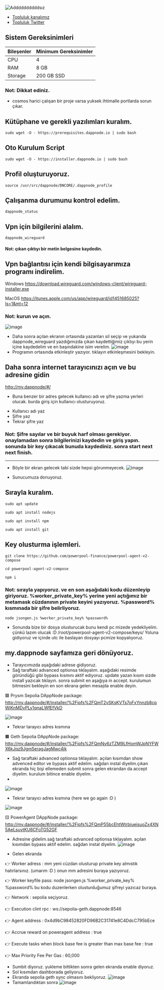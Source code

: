 ![Addddddddddsız](https://github.com/molla202/PowerAgent-Testnet/assets/91562185/06eb3f43-4ca6-406d-9b4e-7e9e62a2cd9a)


 
 * [Topluluk kanalımız](https://t.me/corenodechat)<br>
 * [Topluluk Twitter](https://twitter.com/corenodeHQ)<br>



## Sistem Gereksinimleri
| Bileşenler | Minimum Gereksinimler | 
| ------------ | ------------ |
| CPU |	4 |
| RAM	| 8 GB |
| Storage	| 200 GB SSD |


### Not: Dikkat ediniz.
 - cosmos harici çalışan bir proje varsa yuksek ihtimalle portlarda sorun çıkar.
## Kütüphane ve gerekli yazılımları kuralım.
```
sudo wget -O - https://prerequisites.dappnode.io | sudo bash
```
## Oto Kurulum Script
```
sudo wget -O - https://installer.dappnode.io | sudo bash
```
## Profil oluşturuyoruz.
```
source /usr/src/dappnode/DNCORE/.dappnode_profile
```
## Çalışanma durumunu kontrol edelim.
```
dappnode_status
```
## Vpn için bilgilerini alalım.
```
dappnode_wireguard
```
#### Not: çıkan çıktıyı bir metin belgesine kaydedin.
## Vpn bağlantısı için kendi bilgisayarımıza programı indirelim.
Windows
https://download.wireguard.com/windows-client/wireguard-installer.exe

MacOS
https://itunes.apple.com/us/app/wireguard/id1451685025?ls=1&mt=12

### Not: kurun ve açın.
![image](https://github.com/molla202/PowerAgent-Testnet/assets/91562185/4c5f8f74-bd94-4a21-aab5-d365b8e674a8)
- Daha sonra açılan ekranın ortasında yazanları sil seçip ve yukarıda dappnode_wireguard yazdığımızda çıkan kaydettiğimiz çıktıyı bu yerin içine kaydedelim ve en başındakine isim verelim.
![image](https://github.com/molla202/PowerAgent-Testnet/assets/91562185/198c19f4-8a27-4b82-8a7b-5fc58504dbb2)
- Programın ortasında etkinleştir yazıyor. tıklayın etkinleşmesini bekleyin.
## Daha sonra internet tarayıcınızı açın ve bu adresine gidin
http://my.dappnode/#/
- Buna benzer bir adres gelecek kullanıcı adı ve şifre yazma yerleri olucak. burda giriş için kullanıcı olusturuyoruz. 
* Kullanıcı adı yaz
* Şifre yaz
* Tekrar şifre yaz
### Not: Şifre sayılar ve bir buyuk harf olması gerekiyor. onaylamadan sonra bilgilerinizi kaydedin ve giriş yapın. sonunda bir key çıkacak bunuda kaydediniz. sonra start next next finish.
------------------------------------------------------------------------------------------------------------------------------

- Böyle bir ekran gelecek tabi sizde hepsi görunmeyecek.
![image](https://github.com/molla202/PowerAgent-Testnet/assets/91562185/4f51ced3-5180-4d6a-88e5-e0b00fee3914)

- Sunucumuza donuyoruz.
## Sırayla kuralım.
```
sudo apt update
```
```
sudo apt install nodejs
```
```
sudo apt install npm
```
```
sudo apt install git
```
## Key olusturma işlemleri.
```
git clone https://github.com/powerpool-finance/powerpool-agent-v2-compose
```
```
cd powerpool-agent-v2-compose
```
```
npm i
```
### Not: sırayla yapıyoruz. ve en son aşağıdaki kodu düzenleyip giriyoruz. %worker_private_key% yerine yeni açtığımız bir metamask cüzdanının private keyini yazıyoruz. %password% kısmınada bir şifre belirliyoruz.
```
node jsongen.js %worker_private_key% %password%
```
- Sonunda bize bir dosya olusturucak bunu kendi pc mizede yedekliyelim. çünkü lazım olucak :D
/root/powerpool-agent-v2-compose/keys/
 Yoluna gidiyoruz ve içinde utc ile baslayan dosyayı pcmize kopyalıyoruz.

## my.dappnode sayfamıza geri dönüyoruz.

- Tarayıcımızda aşağıdaki adrese gidiyoruz.
- Sağ taraftaki advanced optionsa tıklayalım. aşağıdaki resimde göründüğü gibi bypass kısmını aktif ediyoruz. update yazan kısım sizde install yazıcak tıklayın. sonra submit en aşağıya in accept. kurulumun bitmesini bekleyin en son ekrana gelen mesajda enable deyin.

🟪 Prysm Sepolia DAppNode package:
http://my.dappnode/#/installer/%2Fipfs%2FQmT2vSKsKVTs7oFxYnnzb8cpWiKnMDvPLy1qnaLWfEfVkD

![image](https://github.com/molla202/PowerAgent-Testnet/assets/91562185/2ad33016-f5e5-4a33-883d-c69401ec41ca)

- Tekrar tarayıcı adres kısmına

🟫 Geth Sepolia DAppNode package:
http://my.dappnode/#/installer/%2Fipfs%2FQmNy6zTZM9LfHomWJpNYFWX6kJqz9Jgm5eragJagMwc4jk

- Sağ taraftaki advanced optionsa tıklayalım. açılan kısımdan show advenced editor ve bypass aktif edelim. sağdan instal diyelim.çıkan ekranda hiç bişi ellemeden submit sonra gelen ekrandan da accept diyelim. kurulum bitince enable diyelim.
- 
![image](https://github.com/molla202/PowerAgent-Testnet/assets/91562185/5ba59339-0ab2-44ff-92ce-3bd072a5a6e9)

- Tekrar tarayıcı adres kısmına (here we go again :D )

![image](https://github.com/molla202/PowerAgent-Testnet/assets/91562185/4548802f-da10-4f62-aac5-0e7816bdc653)

🟨 PowerAgent DAppNode package:
http://my.dappnode/#/installer/%2Fipfs%2FQmP55bcEhtWtrbiueisuoZx4XN5AeLsuvtKU6CFoTG52GF
- Adresine gidelim.sağ taraftaki advanced optionsa tıklayalım. açılan kısımdan bypass aktif edelim. sağdan instal diyelim.
![image](https://github.com/molla202/PowerAgent-Testnet/assets/91562185/335e3a1f-54ad-4a0f-bb2d-e769b2defdf3)

- Gelen ekranda
 
👉 Worker adress : mm yeni cüzdan olusturup private key almıstık hatırlarsınız. (umarım :D ) onun mm adresini buraya yazıyoruz.

👉 Worker keyfile pass: node jsongen.js %worker_private_key% %password% bu kodu duzenlerken olusturduğumuz şifreyi yazıcaz buraya.

👉 Network : sepolia seçiyoruz.

👉 Execution clint rpc : ws://sepolia-geth.dappnode:8546

👉 Agent address : 0x4d9bC98452820FD96B2C31741e8C4DdcC795bEce

👉 Accrue reward on poweragent address : true

👉 Execute tasks when block base fee is greater than max base fee : true

👉 Max Priority Fee Per Gas : 60,000

- Sumbit diyoruz. yukleme bittikten sonra gelen ekranda enable diyoruz.
- Sol kısımdan dashborada geliyoruz.
- Ekranda sepolia geth sync olmasını bekliyoruz.
![image](https://github.com/molla202/PowerAgent-Testnet/assets/91562185/1c81c4bb-2fea-41af-985d-fc735ea30a8f)
- Tamamlandıktan sonra 
![image](https://github.com/molla202/PowerAgent-Testnet/assets/91562185/a753c93b-83b1-40e7-9bb8-d52dfe2fa5ce)












